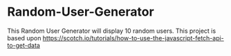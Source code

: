 # Random-User-Generator
This Random User Generator will display 10 random users. This project is based upon https://scotch.io/tutorials/how-to-use-the-javascript-fetch-api-to-get-data
